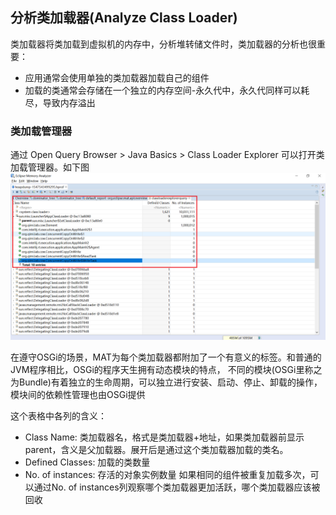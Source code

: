 ## 分析类加载器(Analyze Class Loader)

类加载器将类加载到虚拟机的内存中，分析堆转储文件时，类加载器的分析也很重要：
* 应用通常会使用单独的类加载器加载自己的组件
* 加载的类通常会存储在一个独立的内存空间-永久代中，永久代同样可以耗尽，导致内存溢出

### 类加载管理器
通过 Open Query Browser > Java Basics > Class Loader Explorer 可以打开类加载管理器。如下图
![Analyze Class Loader](./1.png)

在遵守OSGi的场景，MAT为每个类加载器都附加了一个有意义的标签。和普通的JVM程序相比，OSGi的程序天生拥有动态模块的特点，
不同的模块(OSGi里称之为Bundle)有着独立的生命周期，可以独立进行安装、启动、停止、卸载的操作，模块间的依赖性管理也由OSGi提供

这个表格中各列的含义：
* Class Name: 类加载器名，格式是类加载器+地址，如果类加载器前显示parent，含义是父加载器。展开后是通过这个类加载器加载的类名。
* Defined Classes: 加载的类数量
* No. of instances: 存活的对象实例数量
如果相同的组件被重复加载多次，可以通过No. of instances列观察哪个类加载器更加活跃，哪个类加载器应该被回收


